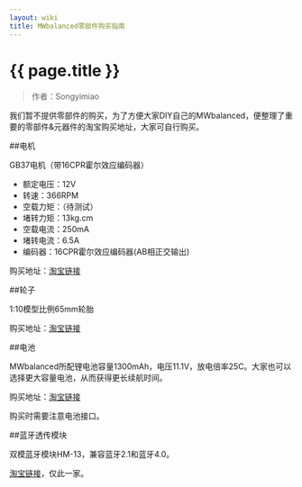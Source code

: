 ```yaml
---
layout: wiki
title: MWbalanced零部件购买指南
---
```


# {{ page.title }}

> 作者：Songyimiao

我们暂不提供零部件的购买，为了方便大家DIY自己的MWbalanced，便整理了重要的零部件&元器件的淘宝购买地址，大家可自行购买。

##电机

GB37电机（带16CPR霍尔效应编码器）   

* 额定电压：12V
* 转速：366RPM
* 空载力矩：（待测试）
* 堵转力矩：13kg.cm
* 空载电流：250mA
* 堵转电流：6.5A
* 编码器：16CPR霍尔效应编码器(AB相正交输出)

购买地址：[淘宝链接](https://item.taobao.com/item.htm?spm=a1z09.2.0.0.Q3DKNu&id=6213751132&_u=mqnqfnb419f)

##轮子

1:10模型比例65mm轮胎  

购买地址：[淘宝链接](https://item.taobao.com/item.htm?spm=a230r.1.14.47.d2ooXZ&id=18755461026&ns=1&abbucket=15#detail)


##电池

MWbalanced所配锂电池容量1300mAh，电压11.1V，放电倍率25C。大家也可以选择更大容量电池，从而获得更长续航时间。

购买地址：[淘宝链接](https://item.taobao.com/item.htm?spm=a1z09.2.0.0.EBWjeX&id=17076820898&_u=mqnqfnb7166)

购买时需要注意电池接口。

##蓝牙透传模块

双模蓝牙模块HM-13，兼容蓝牙2.1和蓝牙4.0。

[淘宝链接](https://item.taobao.com/item.htm?spm=a1z09.2.0.0.EBWjeX&id=40978109020&_u=mqnqfnb5ba7)，仅此一家。

